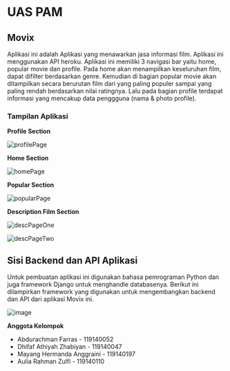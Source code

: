 # UAS PAM
## Movix

Aplikasi ini adalah Aplikasi yang menawarkan jasa informasi film. Aplikasi ini menggunakan API heroku.
Aplikasi ini memiliki 3 navigasi bar yaitu home, popular movie dan profile.
Pada home akan menampilkan keseluruhan film, dapat difilter berdasarkan genre. Kemudian di bagian popular movie akan ditampilkan secara berurutan film dari yang paling populer sampai yang paling rendah berdasarkan nilai ratingnya.
Lalu pada bagian profile terdapat informasi yang mencakup data penggguna (nama & photo profile).

### Tampilan Aplikasi

**Profile Section**

![profilePage](https://user-images.githubusercontent.com/90910028/171046894-8336ad4d-aa70-43fb-9481-0e57ef1d8ef7.jpeg)

**Home Section**

![homePage](https://user-images.githubusercontent.com/90910028/171047116-138869fb-2a39-4865-a930-7b0303502f2e.jpeg)

**Popular Section**

![popularPage](https://user-images.githubusercontent.com/90910028/171047145-79cdb58e-46ea-44e8-be40-0e0a16bce6c2.jpeg)

**Description Film Section**

![descPageOne](https://user-images.githubusercontent.com/90910028/171047184-fcbddac1-857b-4e16-b8ca-4c1bef1cbc55.jpeg)

![descPageTwo](https://user-images.githubusercontent.com/90910028/171047186-4013b606-17f2-429e-bf8d-1f908b1bfcb4.jpeg)

## Sisi Backend dan API Aplikasi

Untuk pembuatan aplikasi ini digunakan bahasa pemrograman Python dan juga framework Django untuk menghandle databasenya. Berikut ini dilampirkan framework yang digunakan untuk mengembangkan backend dan API dari aplikasi Movix ini.

![image](https://user-images.githubusercontent.com/54610871/171084782-4265fa8d-2397-4ea6-8748-e7d5cc7c588f.png)


**Anggota Kelompok**
- Abdurachman Farras - 119140052
- Dhifaf Athiyah Zhabiyan - 119140047
- Mayang Hermanda Anggraini - 119140197
- Aulia Rahman Zulfi - 119140110
